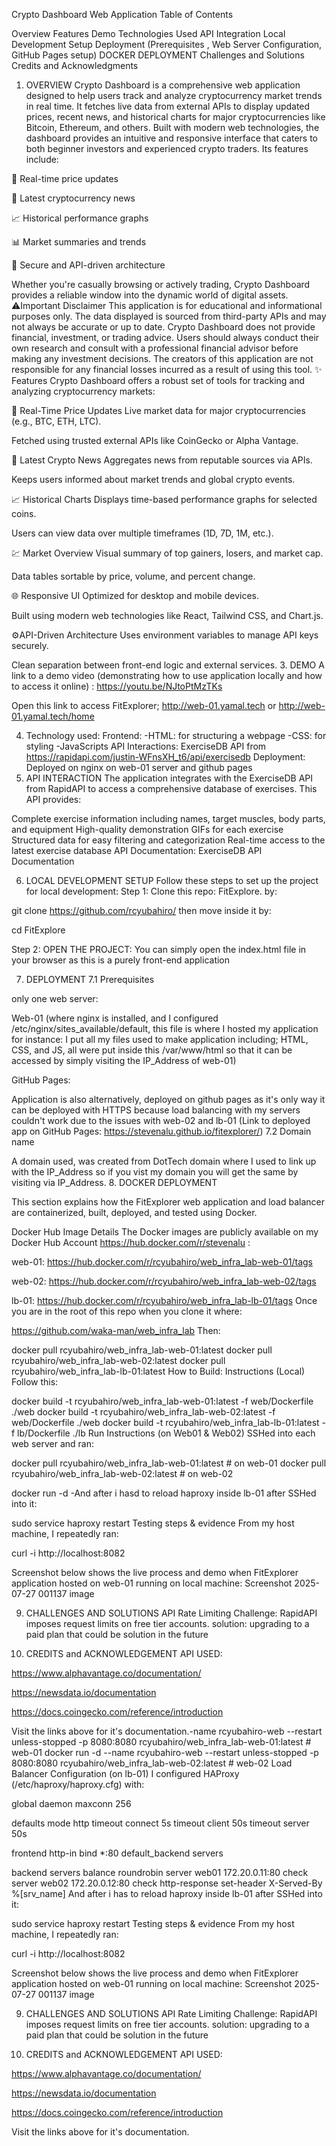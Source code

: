 Crypto Dashboard Web Application
Table of Contents

Overview
Features
Demo
Technologies Used
API Integration
Local Development Setup
Deployment (Prerequisites , Web Server Configuration, GitHub Pages setup)
DOCKER DEPLOYMENT
Challenges and Solutions
Credits and Acknowledgments
1. OVERVIEW                                                                                                                                                            Crypto Dashboard is a comprehensive web application designed to help users track and analyze cryptocurrency market trends in real time. It fetches live data from external APIs to display updated prices, recent news, and historical charts for major cryptocurrencies like Bitcoin, Ethereum, and others.                                                                                                                                                                                                         Built with modern web technologies, the dashboard provides an intuitive and responsive interface that caters to both beginner investors and experienced crypto traders. Its features include:

🔁 Real-time price updates

📰 Latest cryptocurrency news

📈 Historical performance graphs

📊 Market summaries and trends

🔐 Secure and API-driven architecture

Whether you're casually browsing or actively trading, Crypto Dashboard provides a reliable window into the dynamic world of digital assets.
⚠️Important Disclaimer                                                                                                                                                 This application is for educational and informational purposes only. The data displayed is sourced from third-party APIs and may not always be accurate or up to date. Crypto Dashboard does not provide financial, investment, or trading advice.                                                                                                                                                                                                                                                                   Users should always conduct their own research and consult with a professional financial advisor before making any investment decisions. The creators of this application are not responsible for any financial losses incurred as a result of using this tool.
✨ Features
Crypto Dashboard offers a robust set of tools for tracking and analyzing cryptocurrency markets:

🔄 Real-Time Price Updates
Live market data for major cryptocurrencies (e.g., BTC, ETH, LTC).

Fetched using trusted external APIs like CoinGecko or Alpha Vantage.

📰 Latest Crypto News
Aggregates news from reputable sources via APIs.

Keeps users informed about market trends and global crypto events.

📈 Historical Charts
Displays time-based performance graphs for selected coins.

Users can view data over multiple timeframes (1D, 7D, 1M, etc.).

💹 Market Overview
Visual summary of top gainers, losers, and market cap.

Data tables sortable by price, volume, and percent change.

🌐 Responsive UI
Optimized for desktop and mobile devices.

Built using modern web technologies like React, Tailwind CSS, and Chart.js.

⚙️API-Driven Architecture
Uses environment variables to manage API keys securely.

Clean separation between front-end logic and external services.
3. DEMO
A link to a demo video (demonstrating how to use application locally and how to access it online) : https://youtu.be/NJtoPtMzTKs

Open this link to access FitExplorer; http://web-01.yamal.tech or http://web-01.yamal.tech/home

4. Technology used:
Frontend: -HTML: for structuring a webpage -CSS: for styling -JavaScripts
API Interactions:
ExerciseDB API from https://rapidapi.com/justin-WFnsXH_t6/api/exercisedb
Deployment: Deployed on nginx on web-01 server and github pages
5. API INTERACTION
The application integrates with the ExerciseDB API from RapidAPI to access a comprehensive database of exercises. This API provides:

Complete exercise information including names, target muscles, body parts, and equipment 
High-quality demonstration GIFs for each exercise
Structured data for easy filtering and categorization
Real-time access to the latest exercise database
API Documentation: ExerciseDB API Documentation

6. LOCAL DEVELOPMENT SETUP
Follow these steps to set up the project for local development: Step 1: Clone this repo: FitExplore. by:

git clone https://github.com/rcyubahiro/
then move inside it by:

cd FitExplore

Step 2: OPEN THE PROJECT: You can simply open the index.html file in your browser as this is a purely front-end application

7. DEPLOYMENT
7.1 Prerequisites

only one web server:

Web-01 (where nginx is installed, and I configured /etc/nginx/sites_available/default, this file is where I hosted my application for instance: I put all my files used to make application including; HTML, CSS, and JS, all were put inside this /var/www/html so that it can be accessed by simply visiting the IP_Address of web-01)

GitHub Pages:

Application is also alternatively, deployed on github pages as it's only way it can be deployed with HTTPS because load balancing with my servers couldn't work due to the issues with web-02 and lb-01 (Link to deployed app on GitHub Pages: https://stevenalu.github.io/fitexplorer/)
7.2 Domain name

A domain used, was created from DotTech domain where I used to link up with the IP_Address so if you vist my domain you will get the same by visiting via IP_Address.
8. DOCKER DEPLOYMENT

This section explains how the FitExplorer web application and load balancer are containerized, built, deployed, and tested using Docker.

Docker Hub Image Details The Docker images are publicly available on my Docker Hub Account https://hub.docker.com/r/stevenalu :

web-01: https://hub.docker.com/r/rcyubahiro/web_infra_lab-web-01/tags

web-02: https://hub.docker.com/r/rcyubahiro/web_infra_lab-web-02/tags

lb-01: https://hub.docker.com/r/rcyubahiro/web_infra_lab-lb-01/tags
Once you are in the root of this repo when you clone it where:

https://github.com/waka-man/web_infra_lab
Then:

docker pull rcyubahiro/web_infra_lab-web-01:latest
docker pull rcyubahiro/web_infra_lab-web-02:latest
docker pull rcyubahiro/web_infra_lab-lb-01:latest
How to Build: Instructions (Local) Follow this:

docker build -t rcyubahiro/web_infra_lab-web-01:latest -f web/Dockerfile ./web
docker build -t rcyubahiro/web_infra_lab-web-02:latest -f web/Dockerfile ./web
docker build -t rcyubahiro/web_infra_lab-lb-01:latest -f lb/Dockerfile ./lb
Run Instructions (on Web01 & Web02) SSHed into each web server and ran:

docker pull rcyubahiro/web_infra_lab-web-01:latest  # on web-01
docker pull rcyubahiro/web_infra_lab-web-02:latest  # on web-02

docker run -d -And after i hasd to reload haproxy inside lb-01 after SSHed into it:

sudo service haproxy restart
Testing steps & evidence From my host machine, I repeatedly ran:

curl -i http://localhost:8082

Screenshot below shows the live process and demo when FitExplorer application hosted on web-01 running on local machine: Screenshot 2025-07-27 001137 image

9. CHALLENGES AND SOLUTIONS
API Rate Limiting Challenge: RapidAPI imposes request limits on free tier accounts. solution: upgrading to a paid plan that could be solution in the future

10. CREDITS and ACKNOWLEDGEMENT
API USED:

https://www.alphavantage.co/documentation/

https://newsdata.io/documentation

https://docs.coingecko.com/reference/introduction

Visit the links above for it's documentation.-name rcyubahiro-web --restart unless-stopped -p 8080:8080 rcyubahiro/web_infra_lab-web-01:latest  # web-01
docker run -d --name rcyubahiro-web --restart unless-stopped -p 8080:8080 rcyubahiro/web_infra_lab-web-02:latest  # web-02
Load Balancer Configuration (on lb-01) I configured HAProxy (/etc/haproxy/haproxy.cfg) with:

global
    daemon
    maxconn 256

defaults
    mode http
    timeout connect 5s
    timeout client  50s
    timeout server  50s

frontend http-in
    bind *:80
    default_backend servers

backend servers
    balance roundrobin
    server web01 172.20.0.11:80 check
    server web02 172.20.0.12:80 check
    http-response set-header X-Served-By %[srv_name]
And after i has to reload haproxy inside lb-01 after SSHed into it:

sudo service haproxy restart
Testing steps & evidence From my host machine, I repeatedly ran:

curl -i http://localhost:8082

Screenshot below shows the live process and demo when FitExplorer application hosted on web-01 running on local machine: Screenshot 2025-07-27 001137 image

9. CHALLENGES AND SOLUTIONS
API Rate Limiting Challenge: RapidAPI imposes request limits on free tier accounts. solution: upgrading to a paid plan that could be solution in the future

10. CREDITS and ACKNOWLEDGEMENT
API USED:

https://www.alphavantage.co/documentation/

https://newsdata.io/documentation

https://docs.coingecko.com/reference/introduction

Visit the links above for it's documentation.
